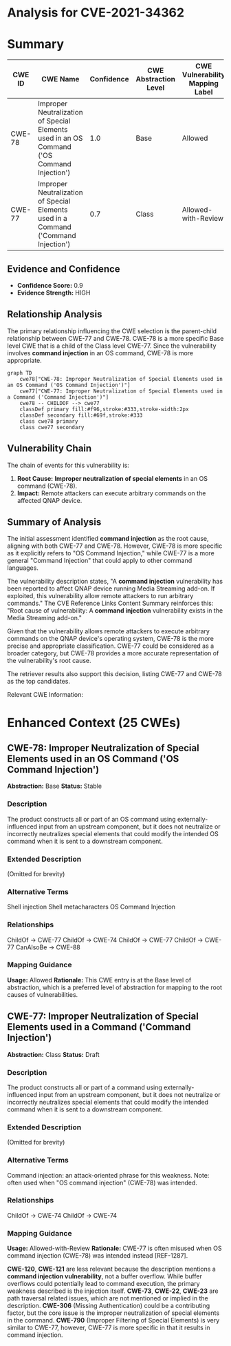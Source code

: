 # Analysis for CVE-2021-34362

# Summary
| CWE ID | CWE Name | Confidence | CWE Abstraction Level | CWE Vulnerability Mapping Label | CWE-Vulnerability Mapping Notes |
|---|---|---|---|---|---|
| CWE-78 | Improper Neutralization of Special Elements used in an OS Command ('OS Command Injection') | 1.0 | Base | Allowed | Primary CWE |
| CWE-77 | Improper Neutralization of Special Elements used in a Command ('Command Injection') | 0.7 | Class | Allowed-with-Review | Secondary Candidate |

## Evidence and Confidence

*   **Confidence Score:** 0.9
*   **Evidence Strength:** HIGH

## Relationship Analysis
The primary relationship influencing the CWE selection is the parent-child relationship between CWE-77 and CWE-78. CWE-78 is a more specific Base level CWE that is a child of the Class level CWE-77. Since the vulnerability involves **command injection** in an OS command, CWE-78 is more appropriate.

```mermaid
graph TD
    cwe78["CWE-78: Improper Neutralization of Special Elements used in an OS Command ('OS Command Injection')"]
    cwe77["CWE-77: Improper Neutralization of Special Elements used in a Command ('Command Injection')"]
    cwe78 -- CHILDOF --> cwe77
    classDef primary fill:#f96,stroke:#333,stroke-width:2px
    classDef secondary fill:#69f,stroke:#333
    class cwe78 primary
    class cwe77 secondary
```

## Vulnerability Chain
The chain of events for this vulnerability is:
1.  **Root Cause:** **Improper neutralization of special elements** in an OS command (CWE-78).
2.  **Impact:** Remote attackers can execute arbitrary commands on the affected QNAP device.

## Summary of Analysis
The initial assessment identified **command injection** as the root cause, aligning with both CWE-77 and CWE-78. However, CWE-78 is more specific as it explicitly refers to "OS Command Injection," while CWE-77 is a more general "Command Injection" that could apply to other command languages.

The vulnerability description states, "A **command injection** vulnerability has been reported to affect QNAP device running Media Streaming add-on. If exploited, this vulnerability allow remote attackers to run arbitrary commands." The CVE Reference Links Content Summary reinforces this: "Root cause of vulnerability: A **command injection** vulnerability exists in the Media Streaming add-on."

Given that the vulnerability allows remote attackers to execute arbitrary commands on the QNAP device's operating system, CWE-78 is the more precise and appropriate classification. CWE-77 could be considered as a broader category, but CWE-78 provides a more accurate representation of the vulnerability's root cause.

The retriever results also support this decision, listing CWE-77 and CWE-78 as the top candidates.

Relevant CWE Information:

# Enhanced Context (25 CWEs)

## CWE-78: Improper Neutralization of Special Elements used in an OS Command ('OS Command Injection')
**Abstraction:** Base
**Status:** Stable

### Description
The product constructs all or part of an OS command using externally-influenced input from an upstream component, but it does not neutralize or incorrectly neutralizes special elements that could modify the intended OS command when it is sent to a downstream component.

### Extended Description
(Omitted for brevity)

### Alternative Terms
Shell injection
Shell metacharacters
OS Command Injection

### Relationships
ChildOf -> CWE-77
ChildOf -> CWE-74
ChildOf -> CWE-77
ChildOf -> CWE-77
CanAlsoBe -> CWE-88

### Mapping Guidance
**Usage:** Allowed
**Rationale:** This CWE entry is at the Base level of abstraction, which is a preferred level of abstraction for mapping to the root causes of vulnerabilities.

## CWE-77: Improper Neutralization of Special Elements used in a Command ('Command Injection')
**Abstraction:** Class
**Status:** Draft

### Description
The product constructs all or part of a command using externally-influenced input from an upstream component, but it does not neutralize or incorrectly neutralizes special elements that could modify the intended command when it is sent to a downstream component.

### Extended Description
(Omitted for brevity)

### Alternative Terms
Command injection: an attack-oriented phrase for this weakness. Note: often used when "OS command injection" (CWE-78) was intended.

### Relationships
ChildOf -> CWE-74
ChildOf -> CWE-74

### Mapping Guidance
**Usage:** Allowed-with-Review
**Rationale:** CWE-77 is often misused when OS command injection (CWE-78) was intended instead [REF-1287].

**CWE-120**, **CWE-121** are less relevant because the description mentions a **command injection vulnerability**, not a buffer overflow. While buffer overflows could potentially lead to command execution, the primary weakness described is the injection itself.
**CWE-73**, **CWE-22**, **CWE-23** are path traversal related issues, which are not mentioned or implied in the description.
**CWE-306** (Missing Authentication) could be a contributing factor, but the core issue is the improper neutralization of special elements in the command.
**CWE-790** (Improper Filtering of Special Elements) is very similar to CWE-77, however, CWE-77 is more specific in that it results in command injection.
